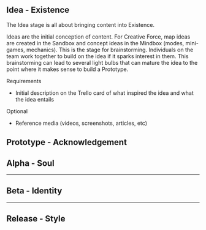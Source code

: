 Idea - Existence
---

The Idea stage is all about bringing content into Existence.

Ideas are the initial conception of content. For Creative Force, map ideas are created in the Sandbox and concept ideas in the Mindbox (modes, mini-games, mechanics). This is the stage for brainstorming. Individuals on the team work together to build on the idea if it sparks interest in them. This brainstorming can lead to several light bulbs that can mature the idea to the point where it makes sense to build a Prototype.

Requirements
 - Initial description on the Trello card of what inspired the idea and what the idea entails

Optional
 - Reference media (videos, screenshots, articles, etc)



Prototype - Acknowledgement
---




Alpha - Soul
---




---

Beta - Identity
---




---

Release - Style
---
